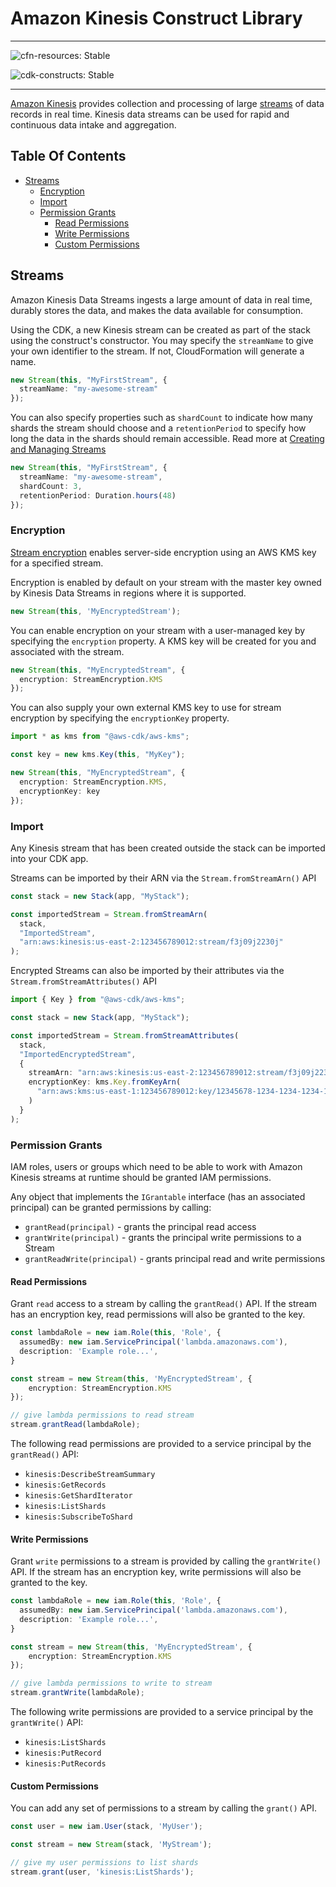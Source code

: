 # Amazon Kinesis Construct Library
<!--BEGIN STABILITY BANNER-->
---

![cfn-resources: Stable](https://img.shields.io/badge/cfn--resources-stable-success.svg?style=for-the-badge)

![cdk-constructs: Stable](https://img.shields.io/badge/cdk--constructs-stable-success.svg?style=for-the-badge)

---
<!--END STABILITY BANNER-->

[Amazon Kinesis](https://docs.aws.amazon.com/streams/latest/dev/introduction.html) provides collection and processing of large
[streams](https://aws.amazon.com/streaming-data/) of data records in real time. Kinesis data streams can be used for rapid and continuous data
intake and aggregation.

## Table Of Contents

- [Streams](#streams)
  - [Encryption](#encryption)
  - [Import](#import)
  - [Permission Grants](#permission-grants)
    - [Read Permissions](#read-permissions)
    - [Write Permissions](#write-permissions)
    - [Custom Permissions](#custom-permissions)

## Streams

Amazon Kinesis Data Streams ingests a large amount of data in real time, durably stores the data, and makes the data available for consumption.

Using the CDK, a new Kinesis stream can be created as part of the stack using the construct's constructor. You may specify the `streamName` to give
your own identifier to the stream. If not, CloudFormation will generate a name.

```ts
new Stream(this, "MyFirstStream", {
  streamName: "my-awesome-stream"
});
```

You can also specify properties such as `shardCount` to indicate how many shards the stream should choose and a `retentionPeriod`
to specify how long the data in the shards should remain accessible.
Read more at [Creating and Managing Streams](https://docs.aws.amazon.com/streams/latest/dev/working-with-streams.html)

```ts
new Stream(this, "MyFirstStream", {
  streamName: "my-awesome-stream",
  shardCount: 3,
  retentionPeriod: Duration.hours(48)
});
```

### Encryption

[Stream encryption](https://docs.aws.amazon.com/AWSCloudFormation/latest/UserGuide/aws-properties-kinesis-stream-streamencryption.html) enables
server-side encryption using an AWS KMS key for a specified stream.

Encryption is enabled by default on your stream with the master key owned by Kinesis Data Streams in regions where it is supported.

```ts
new Stream(this, 'MyEncryptedStream');
```

You can enable encryption on your stream with a user-managed key by specifying the `encryption` property.
A KMS key will be created for you and associated with the stream.

```ts
new Stream(this, "MyEncryptedStream", {
  encryption: StreamEncryption.KMS
});
```

You can also supply your own external KMS key to use for stream encryption by specifying the `encryptionKey` property.

```ts
import * as kms from "@aws-cdk/aws-kms";

const key = new kms.Key(this, "MyKey");

new Stream(this, "MyEncryptedStream", {
  encryption: StreamEncryption.KMS,
  encryptionKey: key
});
```

### Import

Any Kinesis stream that has been created outside the stack can be imported into your CDK app.

Streams can be imported by their ARN via the `Stream.fromStreamArn()` API

```ts
const stack = new Stack(app, "MyStack");

const importedStream = Stream.fromStreamArn(
  stack,
  "ImportedStream",
  "arn:aws:kinesis:us-east-2:123456789012:stream/f3j09j2230j"
);
```

Encrypted Streams can also be imported by their attributes via the `Stream.fromStreamAttributes()` API

```ts
import { Key } from "@aws-cdk/aws-kms";

const stack = new Stack(app, "MyStack");

const importedStream = Stream.fromStreamAttributes(
  stack,
  "ImportedEncryptedStream",
  {
    streamArn: "arn:aws:kinesis:us-east-2:123456789012:stream/f3j09j2230j",
    encryptionKey: kms.Key.fromKeyArn(
      "arn:aws:kms:us-east-1:123456789012:key/12345678-1234-1234-1234-123456789012"
    )
  }
);
```

### Permission Grants

IAM roles, users or groups which need to be able to work with Amazon Kinesis streams at runtime should be granted IAM permissions.

Any object that implements the `IGrantable` interface (has an associated principal) can be granted permissions by calling:

- `grantRead(principal)` - grants the principal read access
- `grantWrite(principal)` - grants the principal write permissions to a Stream
- `grantReadWrite(principal)` - grants principal read and write permissions

#### Read Permissions

Grant `read` access to a stream by calling the `grantRead()` API.
If the stream has an encryption key, read permissions will also be granted to the key.

```ts
const lambdaRole = new iam.Role(this, 'Role', {
  assumedBy: new iam.ServicePrincipal('lambda.amazonaws.com'),
  description: 'Example role...',
}

const stream = new Stream(this, 'MyEncryptedStream', {
    encryption: StreamEncryption.KMS
});

// give lambda permissions to read stream
stream.grantRead(lambdaRole);
```

The following read permissions are provided to a service principal by the `grantRead()` API:

- `kinesis:DescribeStreamSummary`
- `kinesis:GetRecords`
- `kinesis:GetShardIterator`
- `kinesis:ListShards`
- `kinesis:SubscribeToShard`

#### Write Permissions

Grant `write` permissions to a stream is provided by calling the `grantWrite()` API.
If the stream has an encryption key, write permissions will also be granted to the key.

```ts
const lambdaRole = new iam.Role(this, 'Role', {
  assumedBy: new iam.ServicePrincipal('lambda.amazonaws.com'),
  description: 'Example role...',
}

const stream = new Stream(this, 'MyEncryptedStream', {
    encryption: StreamEncryption.KMS
});

// give lambda permissions to write to stream
stream.grantWrite(lambdaRole);
```

The following write permissions are provided to a service principal by the `grantWrite()` API:

- `kinesis:ListShards`
- `kinesis:PutRecord`
- `kinesis:PutRecords`

#### Custom Permissions

You can add any set of permissions to a stream by calling the `grant()` API.

```ts
const user = new iam.User(stack, 'MyUser');

const stream = new Stream(stack, 'MyStream');

// give my user permissions to list shards
stream.grant(user, 'kinesis:ListShards');
```
